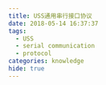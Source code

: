 ```yaml
---
title: USS通用串行接口协议
date: 2018-05-14 16:37:37
tags:
  - USS
  - serial communication
  - protocol
categories: knowledge
hide: true
---
```

